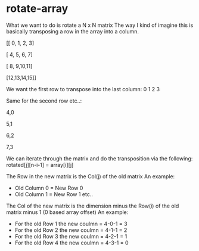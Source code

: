 rotate-array
============

What we want to do is rotate a N x N matrix
The way I kind of imagine this is basically transposing a row in the array into a column.

[[ 0, 1, 2, 3]

 [ 4, 5, 6, 7]

 [ 8, 9,10,11]

 [12,13,14,15]]
 
We want the first row to transpose into the last column:
0
1
2
3

Same for the second row etc..:

4,0

5,1

6,2

7,3

We can iterate through the matrix and do the transposition via the following:
rotated[j][n-i-1] = array[i][j]

The Row in the new matrix is the Col(j) of the old matrix
An example:
* Old Column 0 = New Row 0
* Old Column 1 = New Row 1 etc..


The Col of the new matrix is the dimension minus the Row(i) of the old matrix minus 1 (0 based array offset)
An example:

* For the old Row 1 the new coulmn = 4-0-1 = 3  
* For the old Row 2 the new coulmn = 4-1-1 = 2
* For the old Row 3 the new coulmn = 4-2-1 = 1
* For the old Row 4 the new coulmn = 4-3-1 = 0
